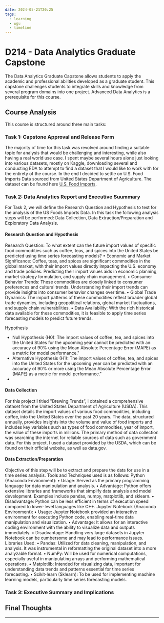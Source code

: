 ```yaml
---
date: 2024-05-21T20:25
tags:
  - learning
  - wgu
  - timeline
---
```


# D214 - Data Analytics Graduate Capstone
The Data Analytics Graduate Capstone allows students to apply the academic and professional abilities developed as a graduate student. This capstone challenges students to integrate skills and knowledge from several program domains into one project. Advanced Data Analytics is a prerequisite for this course.

## Course Analysis
This course is structured around three main tasks:

### Task 1: Capstone Approval and Release Form
The majority of time for this task was revolved around finding a suitable topic for analysis that would be challenging and interesting, while also having a real world use case. I spent maybe several hours alone just looking into various datasets, mostly on Kaggle, downloading several and conducting EDA to attempt to find a dataset that I would like to work with for the entirety of the course. In the end I decided to settle on U.S. Food Imports Data sourced from United States Department of Agriculture. The dataset can be found here [U.S. Food Imports](https://catalog.data.gov/dataset/u-s-food-imports).

### Task 2: Data Analytics Report and Executive Suummary
For Task 2, we will define the Research Question and Hypothesis to test for the analysis of the US Foods Imports Data. In this task the following analysis steps will be performed: Data Collection, Data Extraction/Preparation and Exploratory Data Analysis.
#### Research Question and Hypothesis
Research Question: To what extent can the future import values of specific food commodities such as coffee, teas, and spices into the United States be predicted using time series forecasting models?
•	Economic and Market Significance: Coffee, teas, and spices are significant commodities in the global market, with their import values directly impacting the U.S. economy and trade policies. Predicting their import values aids in economic planning, market strategy formulation, and supply chain management.
•	Consumer Behavior Trends: These commodities are closely linked to consumer preferences and cultural trends. Understanding their import trends can provide insights into consumer behavior changes over time.
•	Global Trade Dynamics: The import patterns of these commodities reflect broader global trade dynamics, including geopolitical relations, global market fluctuations, and supply chain vulnerabilities.
•	Data Availability: With the rich historical data available for these commodities, it is feasible to apply time series forecasting models to predict future trends.

Hypothesis
* Null Hypothesis (H0): The import values of coffee, tea, and spices into the United States for the upcoming year cannot be predicted with an accuracy of 90% using the Mean Absolute Percentage Error (MAPE) as a metric for model performance."
* Alternative Hypothesis (H1): The import values of coffee, tea, and spices into the United States for the upcoming year can be predicted with an accuracy of 90% or more using the Mean Absolute Percentage Error (MAPE) as a metric for model performance."
* 
#### Data Collection
For this project I titled "Brewing Trends”, I obtained a comprehensive dataset from the United States Department of Agriculture (USDA). This dataset details the import values of various food commodities, including coffee, into the United States over the past 20 years. The data, structured annually, provides insights into the volume and value of food imports and includes key variables such as types of food commodities, year of import, the value of these imports in millions. The primary method of data collection was searching the internet for reliable sources of data such as government data. For this project, I used a dataset provided by the USDA, which can be found on their official website, as well as data.gov.

#### Data Extraction/Preparation
Objective of this step will be to extract and prepare the data for use in a time series analysis. Tools and Techniques used is as follows:
Python (Anaconda Environment):
•	Usage: Served as the primary programming language for data manipulation and analysis.
•	Advantage: Python offers extensive libraries and frameworks that simplify data analysis and model development. Examples include pandas, numpy, matplotlib, and sklearn.
•	Disadvantage: Python can be less efficient in terms of execution speed compared to lower-level languages like C++.
Jupyter Notebook (Anaconda Environment):
•	Usage: Jupyter Notebook provided an interactive environment for executing Python code, enabling real-time data manipulation and visualization.
•	Advantage: It allows for an interactive coding environment with the ability to visualize data and outputs immediately.
•	Disadvantage: Handling very large datasets in Jupyter Notebook can be cumbersome and may lead to performance issues.
Libraries Used:
•	Pandas: Utilized for data cleaning, manipulation, and analysis. It was instrumental in reformatting the original dataset into a more analyzable format.
•	NumPy: Will be used for numerical computations, especially useful in manipulating arrays and performing mathematical operations.
•	Matplotlib: Intended for visualizing data, important for understanding data trends and patterns essential for time series forecasting.
•	Scikit-learn (Sklearn): To be used for implementing machine learning models, particularly time series forecasting models.




### Task 3: Executive Summary and Implications


## Final Thoughts


<hr />